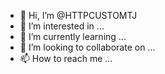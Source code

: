 - 👋 Hi, I’m @HTTPCUSTOMTJ
- 👀 I’m interested in ...
- 🌱 I’m currently learning ...
- 💞️ I’m looking to collaborate on ...
- 📫 How to reach me ...

<!---
HTTPCUSTOMTJ/HTTPCUSTOMTJ is a ✨ special ✨ repository because its `README.md` (this file) appears on your GitHub profile.
You can click the Preview link to take a look at your changes.
--->

